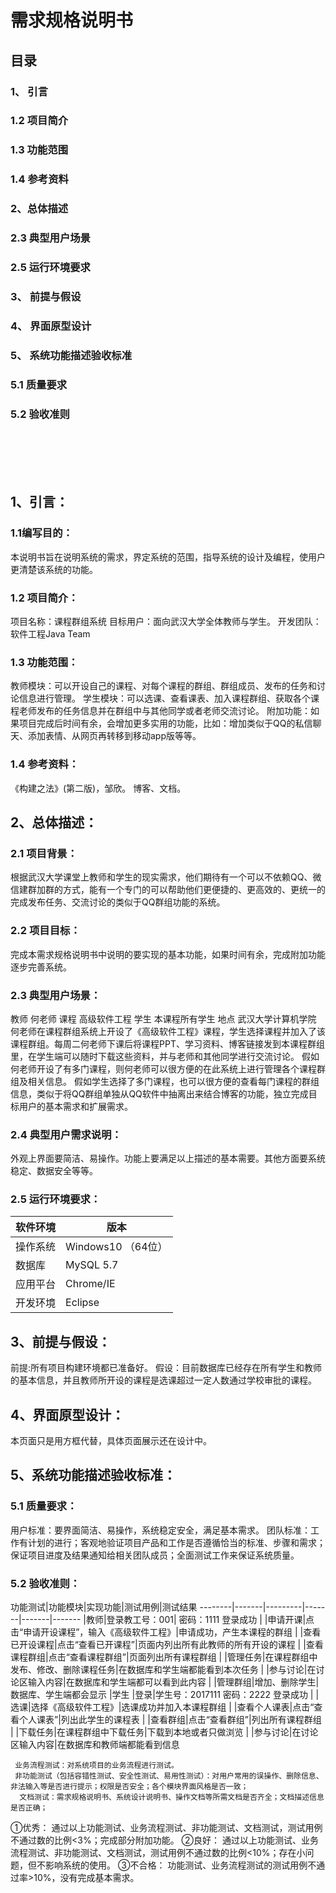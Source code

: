 # 需求规格说明书


## 目录
###  1、 引言
###  1.2 项目简介
###  1.3 功能范围
###  1.4 参考资料
### 2、总体描述
###  2.3 典型用户场景	
###  2.5 运行环境要求	
### 3、 前提与假设	
### 4、 界面原型设计	
### 5、 系统功能描述验收标准	
### 5.1 质量要求
### 5.2 验收准则
<br><br><br><br>
## 1、引言：
### 1.1编写目的：
   本说明书旨在说明系统的需求，界定系统的范围，指导系统的设计及编程，使用户更清楚该系统的功能。
### 1.2 项目简介：
   项目名称：课程群组系统
   目标用户：面向武汉大学全体教师与学生。
   开发团队：软件工程Java Team
### 1.3 功能范围：
  教师模块：可以开设自己的课程、对每个课程的群组、群组成员、发布的任务和讨论信息进行管理。
  学生模块：可以选课、查看课表、加入课程群组、获取各个课程老师发布的任务信息并在群组中与其他同学或者老师交流讨论。
  附加功能：如果项目完成后时间有余，会增加更多实用的功能，比如：增加类似于QQ的私信聊天、添加表情、从网页再转移到移动app版等等。
### 1.4 参考资料：
  《构建之法》(第二版)，邹欣。
  博客、文档。
## 2、总体描述：
### 2.1 项目背景：
  根据武汉大学课堂上教师和学生的现实需求，他们期待有一个可以不依赖QQ、微信建群加群的方式，能有一个专门的可以帮助他们更便捷的、更高效的、更统一的完成发布任务、交流讨论的类似于QQ群组功能的系统。
### 2.2 项目目标：
  完成本需求规格说明书中说明的要实现的基本功能，如果时间有余，完成附加功能逐步完善系统。
### 2.3 典型用户场景：
教师	何老师
课程	高级软件工程
学生	本课程所有学生
地点	武汉大学计算机学院
何老师在课程群组系统上开设了《高级软件工程》课程，学生选择课程并加入了该课程群组。每周二何老师下课后将课程PPT、学习资料、博客链接发到本课程群组里，在学生端可以随时下载这些资料，并与老师和其他同学进行交流讨论。
假如何老师开设了有多门课程，则何老师可以很方便的在此系统上进行管理各个课程群组及相关信息。
假如学生选择了多门课程，也可以很方便的查看每门课程的群组信息，类似于将QQ群组单独从QQ软件中抽离出来结合博客的功能，独立完成目标用户的基本需求和扩展需求。
### 2.4 典型用户需求说明：
   外观上界面要简洁、易操作。功能上要满足以上描述的基本需要。其他方面要系统稳定、数据安全等等。
### 2.5 运行环境要求：
                 
软件环境|版本
---------------|--------------
操作系统|Windows10 （64位）
数据库|MySQL 5.7
应用平台|Chrome/IE
开发环境|Eclipse

## 3、前提与假设：
前提:所有项目构建环境都已准备好。
    假设：目前数据库已经存在所有学生和教师的基本信息，并且教师所开设的课程是选课超过一定人数通过学校审批的课程。
## 4、界面原型设计：
  本页面只是用方框代替，具体页面展示还在设计中。


## 5、系统功能描述验收标准：
### 5.1 质量要求：
用户标准：要界面简洁、易操作，系统稳定安全，满足基本需求。
团队标准：工作有计划的进行；客观地验证项目产品和工作是否遵循恰当的标准、步骤和需求；保证项目进度及结果通知给相关团队成员；全面测试工作来保证系统质量。
### 5.2 验收准则：

功能测试|功能模块|实现功能|测试用例|测试结果
--------|-------|---------|-------|-------|-------
	|教师|登录教工号：001|
密码：1111	登录成功
	|	|申请开课|点击“申请开设课程”，输入《高级软件工程》|申请成功，产生本课程的群组
	|	|查看已开设课程|点击“查看已开课程”|页面内列出所有此教师的所有开设的课程
	|	|查看课程群组|点击“查看课程群组”|页面列出所有课程群组
	|	|管理任务|在课程群组中发布、修改、删除课程任务|在数据库和学生端都能看到本次任务
	|	|参与讨论|在讨论区输入内容|在数据库和学生端都可以看到此内容
	|	|管理群组|增加、删除学生|数据库、学生端都会显示
	|学生	|登录|学生号：2017111
密码：2222	登录成功
	|	|选课|选择《高级软件工程》|选课成功并加入本课程群组
	|	|查看个人课表|点击“查看个人课表”|列出此学生的课程表
	|	|查看群组|点击“查看群组”|列出所有课程群组
	|	|下载任务|在课程群组中下载任务|下载到本地或者只做浏览
	|	|参与讨论|在讨论区输入内容|在数据库和教师端都能看到信息

     业务流程测试：对系统项目的业务流程进行测试。
     非功能测试（包括容错性测试、安全性测试、易用性测试）：对用户常用的误操作、删除信息、非法输入等是否进行提示；权限是否安全；各个模块界面风格是否一致；
      文档测试：需求规格说明书、系统设计说明书、操作文档等所需文档是否齐全；文档描述信息是否正确；
①优秀：
   通过以上功能测试、业务流程测试、非功能测试、文档测试，测试用例不通过数的比例<3%；完成部分附加功能。
②良好：
    通过以上功能测试、业务流程测试、非功能测试、文档测试，测试用例不通过数的比例<10%；存在小问题，但不影响系统的使用。
③不合格：
   功能测试、业务流程测试的测试用例不通过率>10%，没有完成基本需求。
      

